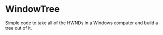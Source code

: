 # WindowTree
Simple code to take all of the HWNDs in a Windows computer and build a tree out of it.
